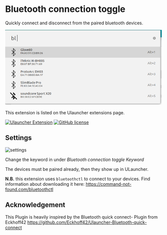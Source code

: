 # Bluetooth connection toggle

Quickly connect and disconnect from the paired bluetooth devices.

![Screenshot](/assets/screenshot.png)

This extension is listed on the Ulauncher extensions page.

[![Ulauncher Extension](https://img.shields.io/badge/Ulauncher-Extension-green.svg?style=for-the-badge)](https://ext.ulauncher.io/-/github-tobineben-ulauncher-bluetooth-connection-toggle)
[![GitHub license](https://img.shields.io/github/license/brpaz/ulauncher-file-search.svg?style=for-the-badge)](LICENSE)

## Settings

![settings](https://user-images.githubusercontent.com/42439472/164915725-84710383-3d91-47ad-80ed-8a3b20b98bf2.png)

Change the keyword in under _Bluetooth connection toggle Keyword_

The devices must be paired already, then they show up in ULauncher.

**N.B.** this extension uses `bluetoothctl` to connect to your devices.
Find information about downloading it here: https://command-not-found.com/bluetoothctl

## Acknowledgement

This Plugin is heavily inspired by the Bluetooth quick connect- Plugin from Eckhoff42
https://github.com/Eckhoff42/Ulauncher-Bluetooth-quick-connect
